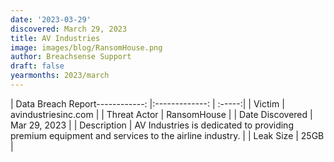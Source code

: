 ```yaml
---
date: '2023-03-29'
discovered: March 29, 2023
title: AV Industries
image: images/blog/RansomHouse.png
author: Breachsense Support
draft: false
yearmonths: 2023/march
---
```


| Data Breach Report------------:     |:-------------:    | :-----:|
| Victim      | avindustriesinc.com      | 
| Threat Actor      | RansomHouse      | 
| Date Discovered      | Mar 29, 2023      | 
| Description      | AV Industries is dedicated to providing premium equipment and services to the airline industry.      | 
| Leak Size      | 25GB      | 

